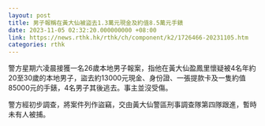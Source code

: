 ```yaml
---
layout: post
title: 男子報稱在黃大仙被盜去1.3萬元現金及約值8.5萬元手錶
date: 2023-11-05 02:32:20.000000000 +08:00
link: https://news.rthk.hk/rthk/ch/component/k2/1726466-20231105.htm
categories: rthk
---
```


警方星期六凌晨接獲一名26歲本地男子報案，指他在黃大仙盈鳳里懷疑被4名年約20至30歲的本地男子，盜去約13000元現金、身份證、一張提款卡及一隻約值85000元的手錶，4名男子其後逃去。事主並沒受傷。

警方經初步調查，將案件列作盜竊，交由黃大仙警區刑事調查隊第四隊跟進，暫時未有人被捕。
